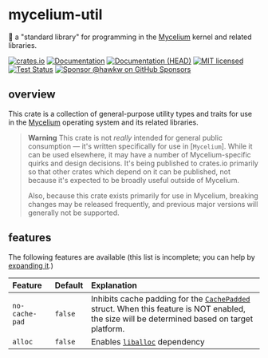 # mycelium-util

🍄 a "standard library" for programming in the [Mycelium] kernel and related
libraries.

[![crates.io][crates-badge]][crates-url]
[![Documentation][docs-badge]][docs-url]
[![Documentation (HEAD)][docs-main-badge]][docs-main-url]
[![MIT licensed][mit-badge]][mit-url]
[![Test Status][tests-badge]][tests-url]
[![Sponsor @hawkw on GitHub Sponsors][sponsor-badge]][sponsor-url]

[crates-badge]: https://img.shields.io/crates/v/mycelium-util.svg
[crates-url]: https://crates.io/crates/mycelium-util
[docs-badge]: https://docs.rs/mycelium-util/badge.svg
[docs-url]: https://docs.rs/mycelium-util
[docs-main-badge]: https://img.shields.io/netlify/3ec00bb5-251a-4f83-ac7f-3799d95db0e6?label=docs%20%28main%20branch%29
[docs-main-url]: https://mycelium.elizas.website/mycelium-util
[mit-badge]: https://img.shields.io/badge/license-MIT-blue.svg
[mit-url]: ../LICENSE
[tests-badge]: https://github.com/hawkw/mycelium/actions/workflows/ci.yml/badge.svg?branch=main
[tests-url]: https://github.com/hawkw/mycelium/actions/workflows/ci.yml
[sponsor-badge]: https://img.shields.io/badge/sponsor-%F0%9F%A4%8D-ff69b4
[sponsor-url]: https://github.com/sponsors/hawkw

## overview

This crate is a collection of general-purpose utility types and traits for use
in the [Mycelium] operating system and its related libraries.

> **Warning**
> This crate is not *really* intended for general public consumption &mdash;
> it's written specifically for use in [`Mycelium`]. While it can be used
> elsewhere, it may have a number of Mycelium-specific quirks and design
> decisions. It's being published to crates.io primarily so that other crates
> which depend on it can be published, not because it's expected to be broadly
> useful outside of Mycelium.
>
> Also, because this crate exists primarily for use in Mycelium, breaking
> changes may be released frequently, and previous major versions will generally
> not be supported.

## features

The following features are available (this list is incomplete; you can help by [expanding it].)

[expanding it]: https://github.com/hawkw/mycelium/edit/main/util/README.md

| Feature | Default | Explanation |
| :---    | :---    | :---        |
| `no-cache-pad` | `false` | Inhibits cache padding for the [`CachePadded`] struct. When this feature is NOT enabled, the size will be determined based on target platform. |
| `alloc`        | `false`  | Enables [`liballoc`] dependency |

[Mycelium]: https://mycelium.elizas.website
[`CachePadded`]: https://mycelium.elizas.website/mycelium_util/sync/struct.cachepadded
[`liballoc`]: https://doc.rust-lang.org/alloc/